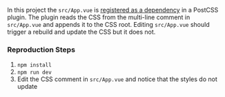 In this project the `src/App.vue` is [registered as a dependency](https://github.com/bradlc/vite-vue-bug/blob/main/postcss.config.js#L16-L21) in a PostCSS plugin. The plugin reads the CSS from the multi-line comment in `src/App.vue` and appends it to the CSS root. Editing `src/App.vue` should trigger a rebuild and update the CSS but it does not.

### Reproduction Steps

1. `npm install`
2. `npm run dev`
3. Edit the CSS comment in `src/App.vue` and notice that the styles do not update
